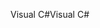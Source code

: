 <span data-ttu-id="ebc5c-101">Visual C#</span><span class="sxs-lookup"><span data-stu-id="ebc5c-101">Visual C#</span></span>